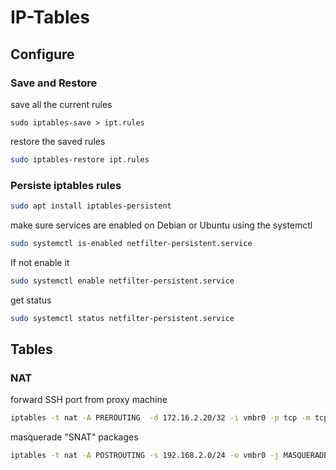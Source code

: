 # IP-Tables

## Configure

### Save and Restore

save all the current rules

```bah
sudo iptables-save > ipt.rules
```

restore the saved rules

```bash
sudo iptables-restore ipt.rules
```

### Persiste iptables rules

```bash
sudo apt install iptables-persistent
```

make sure services are enabled on Debian or Ubuntu using the systemctl

```bash
sudo systemctl is-enabled netfilter-persistent.service
```

If not enable it

```bash
sudo systemctl enable netfilter-persistent.service
```

get status

```bash
sudo systemctl status netfilter-persistent.service
```

## Tables

### NAT

forward SSH port from proxy machine

```bash
iptables -t nat -A PREROUTING  -d 172.16.2.20/32 -i vmbr0 -p tcp -m tcp --dport 22150 -j DNAT --to-destination 192.168.1.150:22
```

masquerade "SNAT" packages

```bash
iptables -t nat -A POSTROUTING -s 192.168.2.0/24 -o vmbr0 -j MASQUERADE
```
